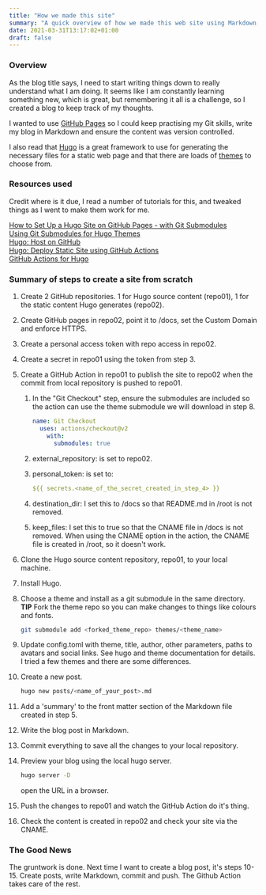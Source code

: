 ```yaml
---
title: "How we made this site"
summary: "A quick overview of how we made this web site using Markdown, Hugo, Github Actions and GitHub Pages"
date: 2021-03-31T13:17:02+01:00
draft: false
---
```


### Overview

As the blog title says, I need to start writing things down to really understand what I am doing. It seems like I am constantly learning something new, which is great, but remembering it all is a challenge, so I created a blog to keep track of my thoughts.

I wanted to use [GitHub Pages](https://pages.github.com/) so I could keep practising my Git skills, write my blog in Markdown and ensure the content was version controlled.  

I also read that [Hugo](https://gohugo.io/) is a great framework to use for generating the necessary files for a static web page and that there are loads of [themes](https://themes.gohugo.io/) to choose from.

### Resources used

Credit where is it due, I read a number of tutorials for this, and tweaked things as I went to make them work for me.

[How to Set Up a Hugo Site on GitHub Pages - with Git Submodules](https://dev.to/aormsby/how-to-set-up-a-hugo-site-on-github-pages-with-git-submodules-106p)  
[Using Git Submodules for Hugo Themes](https://www.andrewhoog.com/post/git-submodule-for-hugo-themes/)  
[Hugo: Host on GitHub](https://gohugo.io/hosting-and-deployment/hosting-on-github/#put-it-into-a-script)  
[Hugo: Deploy Static Site using GitHub Actions](https://ruddra.com/hugo-deploy-static-page-using-github-actions/)  
[GitHub Actions for Hugo](https://github.com/marketplace/actions/hugo-setup)  

### Summary of steps to create a site from scratch

1. Create 2 GitHub repositories. 1 for Hugo source content (repo01), 1 for the static content Hugo generates (repo02).
2. Create GitHub pages in repo02, point it to /docs, set the Custom Domain and enforce HTTPS.
3. Create a personal access token with repo access in repo02.
4. Create a secret in repo01 using the token from step 3.
5. Create a GitHub Action in repo01 to publish the site to repo02 when the commit from local repository is pushed to repo01.
    1. In the "Git Checkout" step, ensure the submodules are included so the action can use the theme submodule we will download in step 8.  

        ```yml
        name: Git Checkout    
          uses: actions/checkout@v2   
            with:   
              submodules: true  
        ```  

    2. external_repository: is set to repo02.
    3. personal_token: is set to:  

       ```yml
       ${{ secrets.<name_of_the_secret_created_in_step_4> }}
       ```

    4. destination_dir: I set this to /docs so that README.md in /root is not removed.
    5. keep_files: I set this to true so that the CNAME file in /docs is not removed. When using the CNAME option in the action, the CNAME file is created in /root, so it doesn't work.  

6. Clone the Hugo source content repository, repo01, to your local machine.
7. Install Hugo.
8. Choose a theme and install as a git submodule in the same directory. **TIP** Fork the theme repo so you can make changes to things like colours and fonts.
  
    ```zsh
    git submodule add <forked_theme_repo> themes/<theme_name>
    ```

9.  Update config.toml with theme, title, author, other parameters, paths to avatars and social links. See hugo and theme documentation for details. I tried a few themes and there are some differences.
10. Create a new post.  

    ```zsh
    hugo new posts/<name_of_your_post>.md
    ```  

11. Add a 'summary' to the front matter section of the Markdown file created in step 5.
12. Write the blog post in Markdown.
13. Commit everything to save all the changes to your local repository.
14. Preview your blog using the local hugo server.

    ```zsh
    hugo server -D
    ```  

    open the URL in a browser.

15. Push the changes to repo01 and watch the GitHub Action do it's thing.
16. Check the content is created in repo02 and check your site via the CNAME.  

### The Good News

The gruntwork is done. Next time I want to create a blog post, it's steps 10-15. Create posts, write Markdown, commit and push. The Github Action takes care of the rest.
